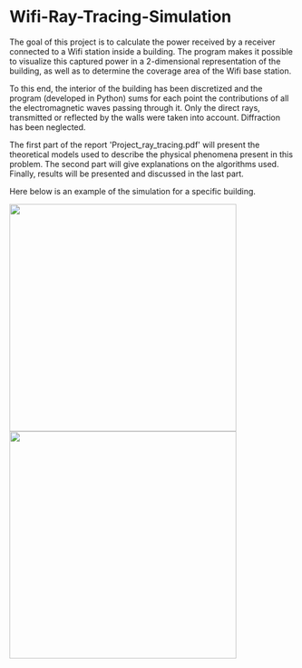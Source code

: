 # Wifi-Ray-Tracing-Simulation

The goal of this project is to calculate the power received by a receiver connected to a Wifi station inside a building. The program makes it possible to visualize this captured power in a 2-dimensional representation of the building, as well as to determine the coverage area of the Wifi base station.

To this end, the interior of the building has been discretized and the program (developed in Python) sums for each point the contributions of all the electromagnetic waves passing through it. Only the direct rays, transmitted or reflected by the walls were taken into account. Diffraction has been neglected.

The first part of the report 'Project_ray_tracing.pdf' will present the theoretical models used to describe the physical phenomena present in this problem. The second part will give explanations on the algorithms used. Finally, results will be presented and discussed in the last part.

Here below is an example of the simulation for a specific building.

<img src="https://github.com/Alban999/WiFi-Ray-Tracing-Simulation/assets/74149424/a12b91b7-dbf0-4aea-a399-075d9932055f" width=400px> 
<img src="https://github.com/Alban999/WiFi-Ray-Tracing-Simulation/assets/74149424/6f3cdd39-2cba-406a-ace2-a7c4d3aa7b77" width=400px>




​
